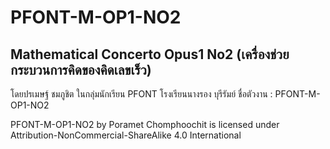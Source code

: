 # PFONT-M-OP1-NO2
Mathematical Concerto Opus1 No2 (เครื่องช่วยกระบวนการคิดของคิดเลขเร็ว)
---------------------------------------------------------------
โดยปรเมษฐ์ ชมภูชิต ในกลุ่มนักเรียน PFONT โรงเรียนนางรอง บุรีรัมย์
ชื่อตัวงาน : PFONT-M-OP1-NO2

PFONT-M-OP1-NO2 by Poramet Chomphoochit is licensed under Attribution-NonCommercial-ShareAlike 4.0 International
